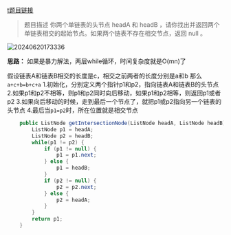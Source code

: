 [t题目链接](https://leetcode.cn/problems/intersection-of-two-linked-lists/description/)

> 题目描述
> 你两个单链表的头节点 headA 和 headB ，请你找出并返回两个单链表相交的起始节点。如果两个链表不存在相交节点，返回 null 。


![20240620173336](https://hidisanbucket.oss-cn-beijing.aliyuncs.com/20240620173336.png)


**思路：**
如果是暴力解法，两层while循环，时间复杂度就是O(mn)了

假设链表A和链表B相交的长度是c，相交之前两者的长度分别是a和b
那么`a+c+b=b+c+a`
1.初始化，分别定义两个指针p1和p2，指向链表A和链表B的头节点
2.如果p1和p2不相等，则p1和p2同时向后移动，如果p1和p2相等，则返回p1或者p2
3.如果向后移动的时候，走到最后一个节点了，就把p1或p2指向另一个链表的头节点
4.最后当`p1=p2`时，所在位置就是相交节点

```java
    public ListNode getIntersectionNode(ListNode headA, ListNode headB) {
        ListNode p1 = headA;
        ListNode p2 = headB;
        while(p1 != p2) {
            if (p1 != null) {
                p1 = p1.next;
            } else {
                p1 = headB;
            }
            if (p2 != null) {
                p2 = p2.next;
            } else {
                p2 = headA;
            }
        }
        return p1;
    }
```